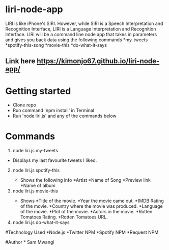 # liri-node-app
LIRI is like iPhone's SIRI. However, while SIRI is a Speech Interpretation and Recognition Interface, LIRI is a Language Interpretation and Recognition Interface. LIRI will be a command line node app that takes in parameters and gives you back data using the following commands
*my-tweets
*spotify-this-song
*movie-this
*do-what-it-says
## Link here https://kimonjo67.github.io/liri-node-app/


# Getting started
* Clone repo
* Run command 'npm install' in Terminal
* Run 'node liri.js' and any of the commands below

# Commands
1. node liri.js my-tweets
* Displays my last favourite tweets I liked.
2. node liri.js spotify-this <song name>
	* Shows the following info
			*Artist
			*Name of Song
			*Preview link
			*Name of album
3. node liri.js movie-this <movie name>
	* Shows
			*Title of the movie.
			*Year the movie came out.
			*IMDB Rating of the movie.
			*Country where the movie was produced.
			*Language of the movie.
			*Plot of the movie.
			*Actors in the movie.
			*Rotten Tomatoes Rating.
			*Rotten Tomatoes URL.
4. node liri.js do-what-it-says
		
#Technology Used
	*Node.js
	*Twitter NPM
	*Spotify NPM
	*Request NPM

#Author
	* Sam Mwangi


